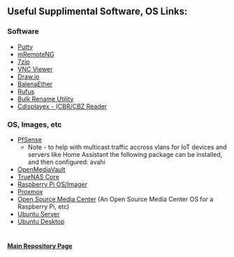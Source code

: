 ## Useful Supplimental Software, OS Links: 

### Software 

* [Putty](https://www.chiark.greenend.org.uk/~sgtatham/putty/)
* [mRemoteNG](https://mremoteng.org/)
* [7zip](https://www.7-zip.org/download.html)
* [VNC Viewer](https://www.realvnc.com/en/connect/download/viewer/)
* [Draw.io](https://www.draw.io)
* [BalenaEther](https://www.balena.io/etcher/)
* [Rufus](http://rufus.ie/en/)
* [Bulk Rename Utility](https://www.bulkrenameutility.co.uk/)
* [Cdisplayex - (CBR/CBZ Reader](https://www.cdisplayex.com/)

### OS, Images, etc

* [PfSense](https://www.pfsense.org/download/)
     * Note - to help with multicast traffic accross vlans for IoT devices and servers like Home Assistant the following package can be installed, and then configured: avahi
* [OpenMediaVault](https://www.openmediavault.org/)
* [TrueNAS Core](https://www.truenas.com/)
* [Raspberry Pi OS/Imager](https://www.raspberrypi.com/software/)
* [Proxmox](https://www.proxmox.com/en/downloads)
* [Open Source Media Center](https://github.com/osmc/osmc) (An Open Source Media Center OS for a Raspberry Pi, etc)
* [Ubuntu Server](https://ubuntu.com/download/server)
* [Ubuntu Desktop](https://ubuntu.com/download/desktop)

#
#### [Main Repository Page](https://github.com/mycroftwilde/portainer_templates)
